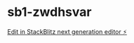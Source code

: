 # sb1-zwdhsvar

[Edit in StackBlitz next generation editor ⚡️](https://stackblitz.com/~/github.com/Scantraxx7777/sb1-zwdhsvar)